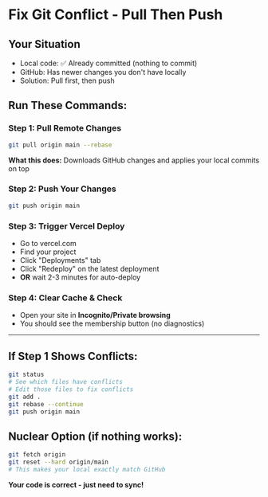 # Fix Git Conflict - Pull Then Push

## Your Situation
- Local code: ✅ Already committed (nothing to commit)
- GitHub: Has newer changes you don't have locally
- Solution: Pull first, then push

## Run These Commands:

### Step 1: Pull Remote Changes
```bash
git pull origin main --rebase
```

**What this does:** Downloads GitHub changes and applies your local commits on top

### Step 2: Push Your Changes
```bash
git push origin main
```

### Step 3: Trigger Vercel Deploy
- Go to vercel.com
- Find your project
- Click "Deployments" tab
- Click "Redeploy" on the latest deployment
- **OR** wait 2-3 minutes for auto-deploy

### Step 4: Clear Cache & Check
- Open your site in **Incognito/Private browsing**
- You should see the membership button (no diagnostics)

---

## If Step 1 Shows Conflicts:
```bash
git status
# See which files have conflicts
# Edit those files to fix conflicts
git add .
git rebase --continue
git push origin main
```

## Nuclear Option (if nothing works):
```bash
git fetch origin
git reset --hard origin/main
# This makes your local exactly match GitHub
```

**Your code is correct - just need to sync!**
